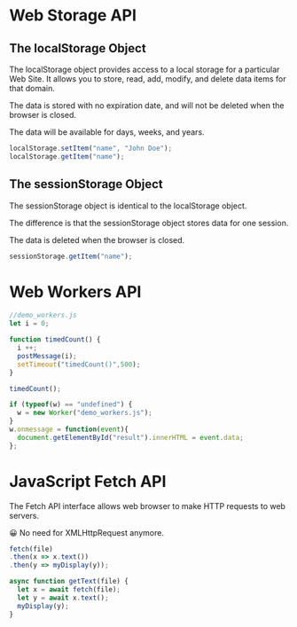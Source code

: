 # Web Storage API

## The localStorage Object

The localStorage object provides access to a local storage for a particular Web Site. It allows you to store, read, add, modify, and delete data items for that domain.

The data is stored with no expiration date, and will not be deleted when the browser is closed.

The data will be available for days, weeks, and years.

```js
localStorage.setItem("name", "John Doe");
localStorage.getItem("name");
```

## The sessionStorage Object

The sessionStorage object is identical to the localStorage object.

The difference is that the sessionStorage object stores data for one session.

The data is deleted when the browser is closed.

```js
sessionStorage.getItem("name");
```

# Web Workers API

```js
//demo_workers.js
let i = 0;

function timedCount() {
  i ++;
  postMessage(i);
  setTimeout("timedCount()",500);
}

timedCount();
```

```js
if (typeof(w) == "undefined") {
  w = new Worker("demo_workers.js");
}
w.onmessage = function(event){
  document.getElementById("result").innerHTML = event.data;
};
```

# JavaScript Fetch API

The Fetch API interface allows web browser to make HTTP requests to web servers.

😀 No need for XMLHttpRequest anymore.

```js
fetch(file)
.then(x => x.text())
.then(y => myDisplay(y));

async function getText(file) {
  let x = await fetch(file);
  let y = await x.text();
  myDisplay(y);
}
```
